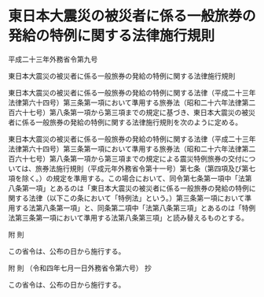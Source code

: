 # 東日本大震災の被災者に係る一般旅券の発給の特例に関する法律施行規則

平成二十三年外務省令第九号

東日本大震災の被災者に係る一般旅券の発給の特例に関する法律施行規則

東日本大震災の被災者に係る一般旅券の発給の特例に関する法律（平成二十三年法律第六十四号）第三条第一項において準用する旅券法（昭和二十六年法律第二百六十七号）第八条第一項から第三項までの規定に基づき、東日本大震災の被災者に係る一般旅券の発給の特例に関する法律施行規則を次のように定める。

東日本大震災の被災者に係る一般旅券の発給の特例に関する法律（平成二十三年法律第六十四号）第三条第一項において準用する旅券法（昭和二十六年法律第二百六十七号）第八条第一項から第三項までの規定による震災特例旅券の交付については、旅券法施行規則（平成元年外務省令第十一号）第七条（第四項及び第七項を除く。）の規定を準用する。この場合において、同令第七条第一項中「法第八条第一項」とあるのは「東日本大震災の被災者に係る一般旅券の発給の特例に関する法律（以下この条において「特例法」という。）第三条第一項において準用する法第八条第一項」と、同条第二項中「法第八条第三項」とあるのは「特例法第三条第一項において準用する法第八条第三項」と読み替えるものとする。

附 則

この省令は、公布の日から施行する。

附 則 （令和四年七月一日外務省令第六号） 抄

この省令は、公布の日から施行する。

